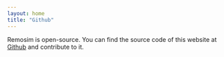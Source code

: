 ```yaml
---
layout: home
title: "Github"
---
```


Remosim is open-source. You can find the source code of this website at [Github](https://github.com/remosim/remosim.github.io) and contribute to it.